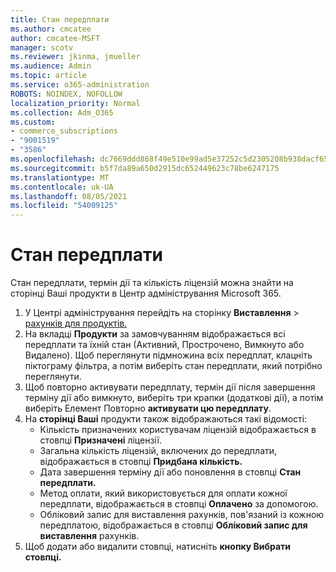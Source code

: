 ```yaml
---
title: Стан передплати
ms.author: cmcatee
author: cmcatee-MSFT
manager: scotv
ms.reviewer: jkinma, jmueller
ms.audience: Admin
ms.topic: article
ms.service: o365-administration
ROBOTS: NOINDEX, NOFOLLOW
localization_priority: Normal
ms.collection: Adm_O365
ms.custom:
- commerce_subscriptions
- "9001519"
- "3586"
ms.openlocfilehash: dc7669ddd868f49e510e99ad5e37252c5d2305208b938dacf65fd92a1d9fb137
ms.sourcegitcommit: b5f7da89a650d2915dc652449623c78be6247175
ms.translationtype: MT
ms.contentlocale: uk-UA
ms.lasthandoff: 08/05/2021
ms.locfileid: "54009125"
---
```

# <a name="subscription-status"></a>Стан передплати

Стан передплати, термін дії та кількість ліцензій можна  знайти на сторінці Ваші продукти в Центр адміністрування Microsoft 365.

1. У Центрі адміністрування перейдіть на сторінку **Виставлення**  >  [рахунків для продуктів.](https://go.microsoft.com/fwlink/p/?linkid=842054)
2. На вкладці **Продукти** за замовчуванням відображається всі передплати та їхній стан (Активний, Прострочено, Вимкнуто або Видалено). Щоб переглянути підмножина всіх передплат, клацніть  піктограму фільтра, а потім виберіть стан передплати, який потрібно переглянути.
3. Щоб повторно активувати передплату, термін дії після завершення терміну дії або вимкнуто, виберіть три крапки (додаткові дії), а потім виберіть Елемент Повторно **активувати цю передплату**.
4. На **сторінці Ваші** продукти також відображаються такі відомості:
    - Кількість призначених користувачам ліцензій відображається в стовпці **Призначені** ліцензії.
    - Загальна кількість ліцензій, включених до передплати, відображається в стовпці **Придбана кількість.**
    - Дата завершення терміну дії або поновлення в стовпці **Стан передплати.**
    - Метод оплати, який використовується для оплати кожної передплати, відображається в стовпці **Оплачено** за допомогою.
    - Обліковий запис для виставлення рахунків, пов'язаний із кожною передплатою, відображається в стовпці **Обліковий запис для виставлення** рахунків.
5. Щоб додати або видалити стовпці, натисніть **кнопку Вибрати стовпці.**